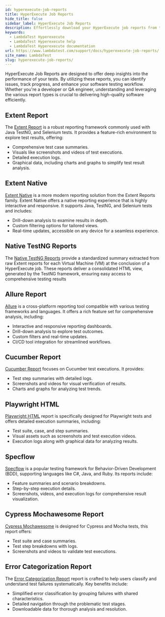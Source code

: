 ```yaml
---
id: hyperexecute-job-reports
title: HyperExecute Job Reports
hide_title: false
sidebar_label: HyperExecute Job Reports
description: Effortlessly download your HyperExecute job reports from the UI. Click the Report button on the top right-hand side of your tasks page. .
keywords:
  - LambdaTest Hyperexecute
  - LambdaTest Hyperexecute help
  - LambdaTest Hyperexecute documentation
url: https://www.lambdatest.com/support/docs/hyperexecute-job-reports/
site_name: LambdaTest
slug: hyperexecute-job-reports/
---
```


<script type="application/ld+json"
      dangerouslySetInnerHTML={{ __html: JSON.stringify({
       "@context": "https://schema.org",
        "@type": "BreadcrumbList",
        "itemListElement": [{
          "@type": "ListItem",
          "position": 1,
          "name": "Home",
          "item": "https://www.lambdatest.com"
        },{
          "@type": "ListItem",
          "position": 2,
          "name": "Support",
          "item": "https://www.lambdatest.com/support/docs/"
        },{
          "@type": "ListItem",
          "position": 3,
          "name": "HyperExecute Job Reports",
          "item": "https://www.lambdatest.com/support/docs/hyperexecute-job-reports/"
        }]
      })
    }}
></script>
HyperExecute Job Reports are designed to offer deep insights into the performance of your tests. By utilizing these reports, you can identify issues, track progress, and enhance your software testing workflow. Whether you're a developer or QA engineer, understanding and leveraging the various report types is crucial to delivering high-quality software efficiently.

## Extent Report
The [Extent Report](/support/docs/extent-report/) is a robust reporting framework commonly used with Java TestNG, and Selenium tests. It provides a feature-rich environment to explore test results, offering:

- Comprehensive test case summaries.
- Visuals like screenshots and videos of test executions.
- Detailed execution logs.
- Graphical data, including charts and graphs to simplify test result analysis.

## Extent Native
[Extent Native](/support/docs/native-extent-report/) is a more modern reporting solution from the Extent Reports family. Extent Native offers a native reporting experience that is highly interactive and responsive. It supports Java, TestNG, and Selenium tests and includes:

- Drill-down analysis to examine results in depth.
- Custom filtering options for tailored views.
- Real-time updates, accessible on any device for a seamless experience.

## Native TestNG Reports
The [Native TestNG Reports](/support/docs/hyperexecute-native-testng-report/) provide a standardized summary extracted from raw Extent reports for each Virtual Machine (VM) at the conclusion of a HyperExecute job. These reports deliver a consolidated HTML view, generated by the TestNG framework, ensuring easy access to comprehensive testing results

## Allure Report
[Allure](/support/docs/allure-reports/) is a cross-platform reporting tool compatible with various testing frameworks and languages. It offers a rich feature set for comprehensive analysis, including:

- Interactive and responsive reporting dashboards.
- Drill-down analysis to explore test outcomes.
- Custom filters and real-time updates.
- CI/CD tool integration for streamlined workflows.

## Cucumber Report
[Cucumber Report](/support/docs/cucumber-report/) focuses on Cucumber test executions. It provides:

- Test step summaries with detailed logs.
- Screenshots and videos for visual verification of results.
- Charts and graphs for analyzing test trends.

## Playwright HTML
[Playwright HTML](/support/docs/playwright-html-report/) report is specifically designed for Playwright tests and offers detailed execution summaries, including:

- Test suite, case, and step summaries.
- Visual assets such as screenshots and test execution videos.
- Execution logs along with graphical data for analyzing results.

## Specflow
[Specflow](/support/docs/specflow-report/) is a popular testing framework for Behavior-Driven Development (BDD), supporting languages like C#, Java, and Ruby. Its reports include:

- Feature summaries and scenario breakdowns.
- Step-by-step execution details.
- Screenshots, videos, and execution logs for comprehensive result visualization.

## Cypress Mochawesome Report
[Cypress Mochawesome](/support/docs/cypress-mochaawesome-report/) is designed for Cypress and Mocha tests, this report offers:

- Test suite and case summaries.
- Test step breakdowns with logs.
- Screenshots and videos to validate test executions.

## Error Categorization Report
The [Error Categorization Report](/support/docs/error-categorization-report/) report is crafted to help users classify and understand test failures systematically. Key benefits include:

- Simplified error classification by grouping failures with shared characteristics.
- Detailed navigation through the problematic test stages.
- Downloadable data for thorough analysis and resolution.
